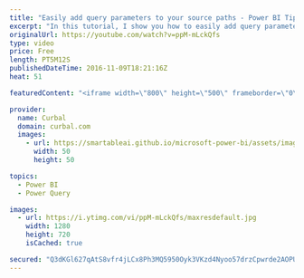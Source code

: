 ```yaml
---
title: "Easily add query parameters to your source paths - Power BI Tips & Tricks #16"
excerpt: "In this tutorial, I show you how to easily add query parameters into your source paths using the advance editor function.   Looking for a download file? Go to our Download Center: https://curbal.com/donwload-center  SUBSCRIBE to learn more about Power and Excel BI! https://www.youtube.com/channel/UCJ7UhloHSA4wAqPzyi6TOkw?sub_confirmation=1"
originalUrl: https://youtube.com/watch?v=ppM-mLckQfs
type: video
price: Free
length: PT5M12S
publishedDateTime: 2016-11-09T18:21:16Z
heat: 51

featuredContent: "<iframe width=\"800\" height=\"500\" frameborder=\"0\" src=\"https://www.youtube.com/embed/ppM-mLckQfs\" allow=\"accelerometer; autoplay; encrypted-media; gyroscope; picture-in-picture\" allowfullscreen></iframe>"

provider:
  name: Curbal
  domain: curbal.com
  images:
    - url: https://smartableai.github.io/microsoft-power-bi/assets/images/organizations/curbal.com-50x50.jpg
      width: 50
      height: 50

topics:
  - Power BI
  - Power Query

images:
  - url: https://i.ytimg.com/vi/ppM-mLckQfs/maxresdefault.jpg
    width: 1280
    height: 720
    isCached: true

secured: "Q3dKGl627qAtS8vfr4jLCx8Ph3MQ5950Oyk3VKzd4Nyoo57drzCpwrde2AOPUuUZTN5Sna2I4RqqMMyzhZcpoDpmLe0UtEgZKclvbkivEbzygEsFlsMc22xEiV8Rc/DtwOVqC7z8wJCXjYVn4gwaTxvDe9hR8ZcaroiC+TW8B0oYO5JDpy7GAZUgKLQr35VTwzcNODLJtPGL5jSC+ZTqqkM/k6QJ85LypMdx5pBNsQEXrE4CvaKlUEXKSMfrT+iKiQ3Z8WgWzFsy/84NFtjjH5N9QCtSafwJGTNtQiycbri/CaoUx7Zgs324GVDzJjQAFD2J+OHWK+Gms7pQjQSRKxtHD0DN1GL/+rAtwHri5TbSLzfeaIH546vnw6USVbYGlgtuhZ8/O2Up+4kjpmkuEbS5OE4UWO20/rIGSuO8a0I=;gO+lanrGAbAgd+PVX1I+Vw=="
---
```



